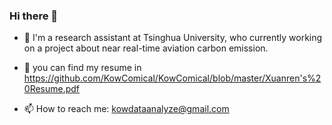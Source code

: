 ### Hi there 👋

- 🔭 I'm a research assistant at Tsinghua University, who currently working on a project about near real-time aviation carbon emission.

- 🌱 you can find my resume in https://github.com/KowComical/KowComical/blob/master/Xuanren's%20Resume.pdf

- 📫 How to reach me: kowdataanalyze@gmail.com


<!--
**KowComical/KowComical** is a ✨ _special_ ✨ repository because its `README.md` (this file) appears on your GitHub profile.

Here are some ideas to get you started:

- 🔭 I’m currently working on ...
- 🌱 I’m currently learning ...
- 👯 I’m looking to collaborate on ...
- 🤔 I’m looking for help with ...
- 💬 Ask me about ...
- 📫 How to reach me: ...
- 😄 Pronouns: ...
- ⚡ Fun fact: ...
-->
